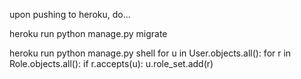 upon pushing to heroku, do...

heroku run python manage.py migrate

heroku run python manage.py shell
for u in User.objects.all():
    for r in Role.objects.all():
        if r.accepts(u):
            u.role_set.add(r)
